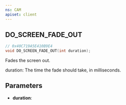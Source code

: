 ```yaml
---
ns: CAM
apiset: client
---
```

## DO_SCREEN_FADE_OUT

```c
// 0x40C719A5E410B9E4
void DO_SCREEN_FADE_OUT(int duration);
```

Fades the screen out.

duration: The time the fade should take, in milliseconds.

## Parameters
* **duration**:



